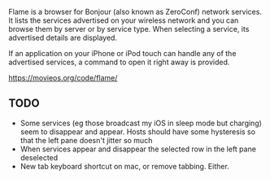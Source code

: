 Flame is a browser for Bonjour (also known as ZeroConf) network services. It lists the services advertised on your wireless network and you can browse them by server or by service type. When selecting a service, its advertised details are displayed.

If an application on your iPhone or iPod touch can handle any of the advertised services, a command to open it right away is provided.

https://movieos.org/code/flame/

## TODO

* Some services (eg those broadcast my iOS in sleep mode but charging) seem to disappear and appear. Hosts should have some hysteresis so that the left pane doesn't jitter so much
* When services appear and disappear the selected row in the left pane deselected
* New tab keyboard shortcut on mac, or remove tabbing. Either.


